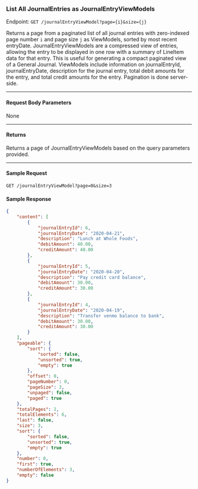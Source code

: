 ### List All JournalEntries as JournalEntryViewModels
Endpoint: `GET /journalEntryViewModel?page={i}&size={j}`

Returns a page from a paginated list of all journal entries with zero-indexed page number  `i` and page size `j` as ViewModels, sorted by most recent entryDate. JournalEntryViewModels are a compressed view of entries, allowing the entry to be displayed in one row with a summary of LineItem data for that entry. This is useful for generating a compact paginated view of a General Journal. ViewModels include information on journalEntryId, journalEntryDate, description for the journal entry, total debit amounts for the entry, and total credit amounts for the entry. Pagination is done server-side.
___

#### Request Body Parameters
None
___
#### Returns
Returns a page of JournalEntryViewModels based on the query parameters provided.
___

#### Sample Request
`GET /journalEntryViewModel?page=0&size=3`
<br />

#### Sample Response
```json 
{
    "content": [
        {
            "journalEntryId": 6,
            "journalEntryDate": "2020-04-21",
            "description": "Lunch at Whole Foods",
            "debitAmount": 40.00,
            "creditAmount": 40.00
        },
        {
            "journalEntryId": 5,
            "journalEntryDate": "2020-04-20",
            "description": "Pay credit card balance",
            "debitAmount": 30.00,
            "creditAmount": 30.00
        },
        {
            "journalEntryId": 4,
            "journalEntryDate": "2020-04-19",
            "description": "Transfer venmo balance to bank",
            "debitAmount": 30.00,
            "creditAmount": 30.00
        }
    ],
    "pageable": {
        "sort": {
            "sorted": false,
            "unsorted": true,
            "empty": true
        },
        "offset": 0,
        "pageNumber": 0,
        "pageSize": 3,
        "unpaged": false,
        "paged": true
    },
    "totalPages": 2,
    "totalElements": 6,
    "last": false,
    "size": 3,
    "sort": {
        "sorted": false,
        "unsorted": true,
        "empty": true
    },
    "number": 0,
    "first": true,
    "numberOfElements": 3,
    "empty": false
}
```

